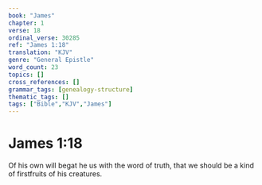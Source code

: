 ```yaml
---
book: "James"
chapter: 1
verse: 18
ordinal_verse: 30285
ref: "James 1:18"
translation: "KJV"
genre: "General Epistle"
word_count: 23
topics: []
cross_references: []
grammar_tags: [genealogy-structure]
thematic_tags: []
tags: ["Bible","KJV","James"]
---
```


# James 1:18

Of his own will begat he us with the word of truth, that we should be a kind of firstfruits of his creatures.
